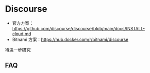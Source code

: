 # Discourse

- 官方方案：https://github.com/discourse/discourse/blob/main/docs/INSTALL-cloud.md
- Bitnami 方案：https://hub.docker.com/r/bitnami/discourse

待进一步研究

## FAQ
